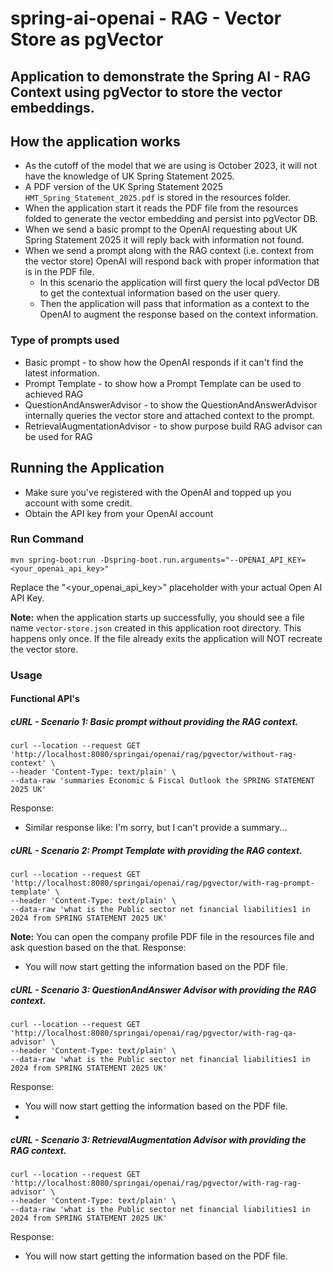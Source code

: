 # spring-ai-openai - RAG - Vector Store as pgVector

## Application to demonstrate the Spring AI - RAG Context using pgVector to store the vector embeddings. 

## How the application works
- As the cutoff of the model that we are using is October 2023, it will not have the knowledge of UK Spring Statement 2025.
- A PDF version of the UK Spring Statement 2025 `HMT_Spring_Statement_2025.pdf` is stored in the resources folder.
- When the application start it reads the PDF file from the resources folded to generate the vector embedding and persist into pgVector DB.
- When we send a basic prompt to the OpenAI requesting about UK Spring Statement 2025 it will reply back with information not found.
- When we send a prompt along with the RAG context (i.e. context from the vector store) OpenAI will respond back with proper information that is in the PDF file.
    - In this scenario the application will first query the local pdVector DB to get the contextual information based on the user query.
    - Then the application will pass that information as a context to the OpenAI to augment the response based on the context information.

### Type of prompts used
- Basic prompt - to show how the OpenAI responds if it can't find the latest information.
- Prompt Template - to show how a Prompt Template can be used to achieved RAG
- QuestionAndAnswerAdvisor - to show the QuestionAndAnswerAdvisor internally queries the vector store and attached context to the prompt.
- RetrievalAugmentationAdvisor - to show purpose build RAG advisor can be used for RAG

## Running the Application 
- Make sure you've registered with the OpenAI and topped up you account with some credit.
- Obtain the API key from your OpenAI account

### Run Command
```
mvn spring-boot:run -Dspring-boot.run.arguments="--OPENAI_API_KEY=<your_openai_api_key>"
```
Replace the "<your_openai_api_key>" placeholder with your actual Open AI API Key.

**Note:** when the application starts up successfully, you should see a file name `vector-store.json` created in this application root directory. This happens only once. If the file already exits the application will NOT recreate the vector store.

### Usage

#### Functional API's
##### cURL - Scenario 1: Basic prompt without providing the RAG context.
```
curl --location --request GET 'http://localhost:8080/springai/openai/rag/pgvector/without-rag-context' \
--header 'Content-Type: text/plain' \
--data-raw 'summaries Economic & Fiscal Outlook the SPRING STATEMENT 2025 UK'
```
Response: 
- Similar response like: I'm sorry, but I can't provide a summary...

##### cURL - Scenario 2:  Prompt Template with providing the RAG context.
```
curl --location --request GET 'http://localhost:8080/springai/openai/rag/pgvector/with-rag-prompt-template' \
--header 'Content-Type: text/plain' \
--data-raw 'what is the Public sector net financial liabilities1 in 2024 from SPRING STATEMENT 2025 UK'
```
**Note:** You can open the company profile PDF file in the resources file and ask question based on the that.
Response:
- You will now start getting the information based on the PDF file.

##### cURL - Scenario 3: QuestionAndAnswer Advisor with providing the RAG context.
```
curl --location --request GET 'http://localhost:8080/springai/openai/rag/pgvector/with-rag-qa-advisor' \
--header 'Content-Type: text/plain' \
--data-raw 'what is the Public sector net financial liabilities1 in 2024 from SPRING STATEMENT 2025 UK'
```
Response:
- You will now start getting the information based on the PDF file.
- 
##### cURL - Scenario 3: RetrievalAugmentation Advisor with providing the RAG context.
```
curl --location --request GET 'http://localhost:8080/springai/openai/rag/pgvector/with-rag-rag-advisor' \
--header 'Content-Type: text/plain' \
--data-raw 'what is the Public sector net financial liabilities1 in 2024 from SPRING STATEMENT 2025 UK'
```
Response:
- You will now start getting the information based on the PDF file.


